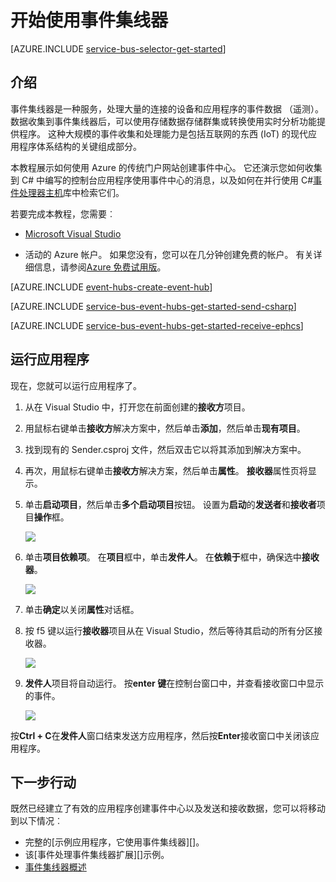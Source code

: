 <properties
    pageTitle="开始使用事件集线器上，形成 C# |Microsoft Azure"
    description="按照与 C# 使用 Azure 事件集线器和使用 EventProcessorHost 开始本教程。"
    services="event-hubs"
    documentationCenter=""
    authors="jtaubensee"
    manager="timlt"
    editor=""/>

<tags
    ms.service="event-hubs"
    ms.workload="na"
    ms.tgt_pltfrm="na"
    ms.devlang="na"
    ms.topic="hero-article"
    ms.date="09/02/2016"
    ms.author="jotaub;sethm"/>

# <a name="get-started-with-event-hubs"></a>开始使用事件集线器

[AZURE.INCLUDE [service-bus-selector-get-started](../../includes/service-bus-selector-get-started.md)]

## <a name="introduction"></a>介绍

事件集线器是一种服务，处理大量的连接的设备和应用程序的事件数据 （遥测）。 数据收集到事件集线器后，可以使用存储数据存储群集或转换使用实时分析功能提供程序。 这种大规模的事件收集和处理能力是包括互联网的东西 (IoT) 的现代应用程序体系结构的关键组成部分。

本教程展示如何使用 Azure 的传统门户网站创建事件中心。 它还演示您如何收集到 C# 中编写的控制台应用程序使用事件中心的消息，以及如何在并行使用 C#[事件处理器主机][]库中检索它们。

若要完成本教程，您需要︰

+ [Microsoft Visual Studio](http://visualstudio.com)

+ 活动的 Azure 帐户。 如果您没有，您可以在几分钟创建免费的帐户。 有关详细信息，请参阅[Azure 免费试用版](https://azure.microsoft.com/free/)。

[AZURE.INCLUDE [event-hubs-create-event-hub](../../includes/event-hubs-create-event-hub.md)]

[AZURE.INCLUDE [service-bus-event-hubs-get-started-send-csharp](../../includes/service-bus-event-hubs-get-started-send-csharp.md)]

[AZURE.INCLUDE [service-bus-event-hubs-get-started-receive-ephcs](../../includes/service-bus-event-hubs-get-started-receive-ephcs.md)]

## <a name="run-the-applications"></a>运行应用程序

现在，您就可以运行应用程序了。

1. 从在 Visual Studio 中，打开您在前面创建的**接收方**项目。

2. 用鼠标右键单击**接收方**解决方案中，然后单击**添加**，然后单击**现有项目**。
 
3. 找到现有的 Sender.csproj 文件，然后双击它以将其添加到解决方案中。
 
4. 再次，用鼠标右键单击**接收方**解决方案，然后单击**属性**。 **接收器**属性页将显示。

5. 单击**启动项目**，然后单击**多个启动项目**按钮。 设置为**启动**的**发送者**和**接收者**项目**操作**框。

    ![][19]

6. 单击**项目依赖项**。 在**项目**框中，单击**发件人**。 在**依赖于**框中，确保选中**接收器**。

    ![][20]

7. 单击**确定**以关闭**属性**对话框。

1.  按 f5 键以运行**接收器**项目从在 Visual Studio，然后等待其启动的所有分区接收器。

    ![][21]

2.  **发件人**项目将自动运行。 按**enter 键**在控制台窗口中，并查看接收窗口中显示的事件。

    ![][22]

按**Ctrl + C**在**发件人**窗口结束发送方应用程序，然后按**Enter**接收窗口中关闭该应用程序。

## <a name="next-steps"></a>下一步行动

既然已经建立了有效的应用程序创建事件中心以及发送和接收数据，您可以将移动到以下情况︰

- 完整的[示例应用程序，它使用事件集线器][]。
- 该[事件处理事件集线器扩展][]示例。
- [事件集线器概述][]

<!-- Images. -->
[19]: ./media/event-hubs-csharp-ephcs-getstarted/create-eh-proj1.png
[20]: ./media/event-hubs-csharp-ephcs-getstarted/create-eh-proj2.png
[21]: ./media/event-hubs-csharp-ephcs-getstarted/run-csharp-ephcs1.png
[22]: ./media/event-hubs-csharp-ephcs-getstarted/run-csharp-ephcs2.png

<!-- Links -->
[Azure classic portal]: https://manage.windowsazure.com/
[事件处理器主机]: https://www.nuget.org/packages/Microsoft.Azure.ServiceBus.EventProcessorHost
[事件集线器概述]: event-hubs-overview.md
[示例应用程序使用事件集线器]: https://code.msdn.microsoft.com/Service-Bus-Event-Hub-286fd097
[扩展事件处理事件集线器]: https://code.msdn.microsoft.com/Service-Bus-Event-Hub-45f43fc3
[queued messaging solution]: ../service-bus-messaging/service-bus-dotnet-multi-tier-app-using-service-bus-queues.md
 
